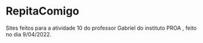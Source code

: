 # RepitaComigo
Sites feitos para a atividade 10 do professor Gabriel do instituto PROA , feito no dia 9/04/2022.
